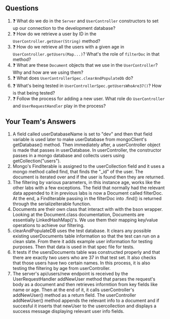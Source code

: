 ## Questions

1. :question: What do we do in the `Server` and `UserController` constructors
to set up our connection to the development database?
1. :question: How do we retrieve a user by ID in the `UserController.getUser(String)` method?
1. :question: How do we retrieve all the users with a given age 
in `UserController.getUsers(Map...)`? What's the role of `filterDoc` in that
method?
1. :question: What are these `Document` objects that we use in the `UserController`? 
Why and how are we using them?
1. :question: What does `UserControllerSpec.clearAndPopulateDb` do?
1. :question: What's being tested in `UserControllerSpec.getUsersWhoAre37()`?
How is that being tested?
1. :question: Follow the process for adding a new user. What role do `UserController` and 
`UserRequestHandler` play in the process?

## Your Team's Answers

1. A field called userDatabaseName is set to "dev" and then that field variable is used later to make userDatabase from mongoClient's getDatabase() method. Then immediately after, a userController object is made that passes in userDatabase. In userController, the constructor passes in a mongo database and collects users using getCollection("users").
1. Mongo's FindIterable<Document> is assigned to the userCollection field and it uses a mongo method called find, that finds the "_id" of the user. The document is iterated over and if the user is found then they are returned.
1. The filtering by various parameters, in this instance age, works like the other labs with a few exceptions. The field that normally had the relevant data appended to it in previous labs is now a Document called filterDoc. At the end, a FindIterable<Document> passing in the filterDoc into .find() is returned through the serializeIterable function. 
1. Documents are their own class that interact with with the bson wrapper.  Looking at the Document.class documentation, Documents are essentially LinkedHashMap()'s. We use them their mapping key/value operations to achieve our filtering. 
1. clearAndPopulateDB uses the test database. It clears any possible existing userDocuments table information so that the test can run on a clean slate. From there it adds example user information for testing purposes. Then that data is used in that spec file for tests.
1. It tests if the usersDocuments table was constructed properly and that there are exactly two users who are 37 in that test set. It also checks that those users have two certain names. In this process, it is also testing the filtering by age from userController. 
1. The server's api/users/new endpoint is received by the UserRequestHandler addNewUser method that parses the request's body as a document and then retrieves informtion from key fields like name or age. Then at the end of it, it calls userController's addNewUser() method as a return field. The userController addNewUser() method appends the relevant info to a document and if succesful it inserts that newUser to the usercollection and displays a success message displaying relevant user info fields.  
